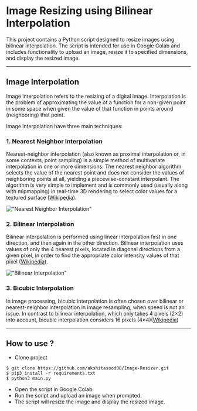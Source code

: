 # Image Resizing using Bilinear Interpolation
This project contains a Python script designed to resize images using bilinear interpolation. The script is intended for use in Google Colab and includes functionality to upload an image, resize it to specified dimensions, and display the resized image.
***

## Image Interpolation
Image interpolation refers to the resizing of a digital image. Interpolation is the problem of approximating the value of a function for a non-given point in some space when given the value of that function in points around (neighboring) that point. 

Image interpolation have three main techniques:
### 1. Nearest Neighbor Interpolation
Nearest-neighbor interpolation (also known as proximal interpolation or, in some contexts, point sampling) is a simple method of multivariate interpolation in one or more dimensions. The nearest neighbor algorithm selects the value of the nearest point and does not consider the values of neighboring points at all, yielding a piecewise-constant interpolant. The algorithm is very simple to implement and is commonly used (usually along with mipmapping) in real-time 3D rendering to select color values for a textured surface ([Wikipedia](https://en.wikipedia.org/wiki/Nearest-neighbor_interpolation#:~:text=Nearest%2Dneighbor%20interpolation%20(also%20known,in%20one%20or%20more%20dimensions.))).

!["Nearest Neighbor Interpolation"](https://user-images.githubusercontent.com/26917380/101096984-9cce3d00-35d5-11eb-821e-4e17dcb3b8ba.png)

### 2. Bilinear Interpolation
Bilinear interpolation is performed using linear interpolation first in one direction, and then again in the other direction. Bilinear interpolation uses values of only the 4 nearest pixels, located in diagonal directions from a given pixel, in order to find the appropriate color intensity values of that pixel ([Wikipedia](https://en.wikipedia.org/wiki/Bilinear_interpolation)).

!["Bilinear Interpolation"](https://user-images.githubusercontent.com/26917380/101096980-9c35a680-35d5-11eb-9a48-c7325c8a0e9c.png)

### 3. Bicubic Interpolation 
In image processing, bicubic interpolation is often chosen over bilinear or nearest-neighbor interpolation in image resampling, when speed is not an issue. In contrast to bilinear interpolation, which only takes 4 pixels (2×2) into account, bicubic interpolation considers 16 pixels (4×4)([Wikipedia](https://en.wikipedia.org/wiki/Bicubic_interpolation#:~:text=In%20mathematics%2C%20bicubic%20interpolation%20is,interpolation%20or%20nearest%2Dneighbor%20interpolation.))

***
## How to use ?
- Clone project
```
$ git clone https://github.com/akshitasood08/Image-Resizer.git
$ pip3 install -r requirements.txt
$ python3 main.py
```
- Open the script in Google Colab.
- Run the script and upload an image when prompted.
- The script will resize the image and display the resized image.

